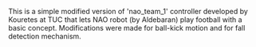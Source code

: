 This is a simple modified version of 'nao_team_1' controller developed by Kouretes at TUC that lets NAO robot (by Aldebaran) play football with a basic concept. Modifications were made for ball-kick motion and for fall detection mechanism.